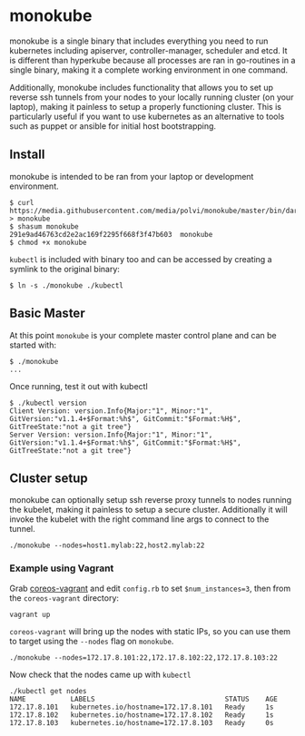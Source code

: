 # monokube

monokube is a single binary that includes everything you need to run kubernetes  including apiserver, controller-manager, scheduler and etcd. It is different than hyperkube because all processes are ran in go-routines in a single binary, making it a complete working environment in one command. 

Additionally, monokube includes functionality that allows you to set up reverse ssh tunnels from your nodes to your locally running cluster (on your laptop), making it painless to setup a properly functioning cluster. This is particularly useful if you want to use kubernetes as an alternative to tools such as puppet or ansible for initial host bootstrapping. 

## Install

monokube is intended to be ran from your laptop or development environment. 

```
$ curl https://media.githubusercontent.com/media/polvi/monokube/master/bin/darwin/amd64/monokube > monokube
$ shasum monokube 
291e9ad46763cd2e2ac169f2295f668f3f47b603  monokube
$ chmod +x monokube
```

`kubectl` is included with binary too and can be accessed by creating a symlink to the original binary:

```
$ ln -s ./monokube ./kubectl 
```

## Basic Master


At this point `monokube` is your complete master control plane and can be started with:

```
$ ./monokube
...
```

Once running, test it out with kubectl

```
$ ./kubectl version
Client Version: version.Info{Major:"1", Minor:"1", GitVersion:"v1.1.4+$Format:%h$", GitCommit:"$Format:%H$", GitTreeState:"not a git tree"}
Server Version: version.Info{Major:"1", Minor:"1", GitVersion:"v1.1.4+$Format:%h$", GitCommit:"$Format:%H$", GitTreeState:"not a git tree"}
```

## Cluster setup

monokube can optionally setup ssh reverse proxy tunnels to nodes running the kubelet, making it painless to setup a secure cluster. Additionally it will invoke the kubelet with the right command line args to connect to the tunnel.

```
./monokube --nodes=host1.mylab:22,host2.mylab:22
```

### Example using Vagrant

Grab [coreos-vagrant](https://github.com/coreos/coreos-vagrant) and edit `config.rb` to set `$num_instances=3`, then from the `coreos-vagrant` directory:

```
vagrant up
```

`coreos-vagrant` will bring up the nodes with static IPs, so you can use them to target using the `--nodes` flag on `monokube`. 

```
./monokube --nodes=172.17.8.101:22,172.17.8.102:22,172.17.8.103:22
```

Now check that the nodes came up with `kubectl`

```
./kubectl get nodes
NAME           LABELS                                STATUS    AGE
172.17.8.101   kubernetes.io/hostname=172.17.8.101   Ready     1s
172.17.8.102   kubernetes.io/hostname=172.17.8.102   Ready     1s
172.17.8.103   kubernetes.io/hostname=172.17.8.103   Ready     0s
```

